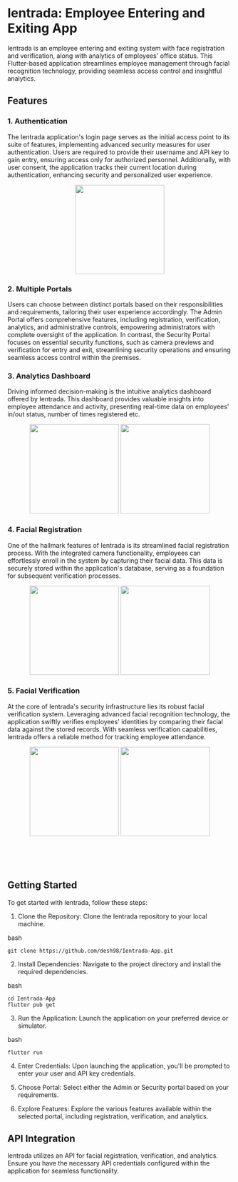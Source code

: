 # Ientrada: Employee Entering and Exiting App

Ientrada is an employee entering and exiting system with face registration and verification, along with analytics of employees' office status. This Flutter-based application streamlines employee management through facial recognition technology, providing seamless access control and insightful analytics.


## Features

### 1. Authentication
The Ientrada application's login page serves as the initial access point to its suite of features, implementing advanced security measures for user authentication. Users are required to provide their username and API key to gain entry, ensuring access only for authorized personnel. Additionally, with user consent, the application tracks their current location during authentication, enhancing security and personalized user experience.
<p align='center'>
      <img src="https://github.com/desh98/Ientrada-App/assets/73052432/58409569-9351-4180-b0a1-07b01cad30ed" width="200" />
    </p>



### 2. Multiple Portals
Users can choose between distinct portals based on their responsibilities and requirements, tailoring their user experience accordingly. The Admin Portal offers comprehensive features, including registration, verification, analytics, and administrative controls, empowering administrators with complete oversight of the application. In contrast, the Security Portal focuses on essential security functions, such as camera previews and verification for entry and exit, streamlining security operations and ensuring seamless access control within the premises. 
        
        

### 3. Analytics Dashboard
Driving informed decision-making is the intuitive analytics dashboard offered by Ientrada. This dashboard provides valuable insights into employee attendance and activity, presenting real-time data on employees' in/out status, number of times registered etc. 
<p align='center'>
      <img src="https://github.com/desh98/Ientrada-Face-Detection-App/assets/73052432/ba220323-5775-465e-82cf-f63dcf91ac7a" width="200" />
        <img src="https://github.com/desh98/Ientrada-Face-Detection-App/assets/73052432/42b3ab2e-d1f4-4462-8d76-0ba9b91dc391" width="200" />
    </p>



### 4. Facial Registration
One of the hallmark features of Ientrada is its streamlined facial registration process. With the integrated camera functionality, employees can effortlessly enroll in the system by capturing their facial data. This data is securely stored within the application's database, serving as a foundation for subsequent verification processes. 
<p align='center'>
      <img src="https://github.com/desh98/Ientrada-App/assets/73052432/2e452018-e0fa-41ba-86ae-e77966a2bb38" width="200" />
    <img src="https://github.com/desh98/Ientrada-Face-Detection-App/assets/73052432/602df6b8-b53f-4fa6-bf04-2b13f607717b" width="200" />
    </p>




### 5. Facial Verification
At the core of Ientrada's security infrastructure lies its robust facial verification system. Leveraging advanced facial recognition technology, the application swiftly verifies employees' identities by comparing their facial data against the stored records. With seamless verification capabilities, Ientrada offers a reliable method for tracking employee attendance.
<p align='center'>
    <img src="https://github.com/desh98/Ientrada-App/assets/73052432/a01b0f21-4bf1-4a04-9a31-fbadf2c5a887" width="200" />
    <img src="https://github.com/desh98/Ientrada-Face-Detection-App/assets/73052432/5de7d7a3-bb4f-4d70-9c9a-6a3be331f366" width="200" />
    </p>



<br><br><br>

    




## Getting Started

To get started with Ientrada, follow these steps:

1. Clone the Repository: Clone the Ientrada repository to your local machine.

bash
    
    git clone https://github.com/desh98/Ientrada-App.git



2. Install Dependencies: Navigate to the project directory and install the required dependencies.

bash

    cd Ientrada-App
    flutter pub get


3. Run the Application: Launch the application on your preferred device or simulator.

bash

    flutter run


4. Enter Credentials: Upon launching the application, you'll be prompted to enter your user and API key credentials.

5. Choose Portal: Select either the Admin or Security portal based on your requirements.

6. Explore Features: Explore the various features available within the selected portal, including registration, verification, and analytics.

    


## API Integration

Ientrada utilizes an API for facial registration, verification, and analytics. Ensure you have the necessary API credentials configured within the application for seamless functionality.
